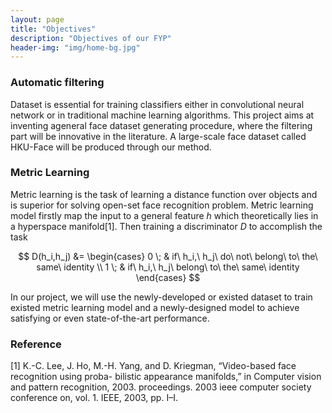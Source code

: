 ```yaml
---
layout: page
title: "Objectives"
description: "Objectives of our FYP"
header-img: "img/home-bg.jpg"
---
```


<script type="text/javascript" src="http://cdn.mathjax.org/mathjax/latest/MathJax.js?config=default"></script>

### Automatic filtering


Dataset is essential for training classifiers either in convolutional neural network or in traditional machine learning algorithms. This project aims at inventing ageneral face dataset generating procedure, where the filtering part will be innovative in the literature. A large-scale face dataset called HKU-Face will be produced through our method. 



### Metric Learning


Metric learning is the task of learning a distance function over objects and is superior for solving open-set face recognition problem. Metric learning model firstly map the input to a general feature $h$ which theoretically lies in a hyperspace manifold[1]. Then training a discriminator $D$ to accomplish the task 

$$
D(h_i,h_j) &=
\begin{cases} 
0 \; & if\ h_i,\ h_j\ do\ not\ belong\ to\ the\ same\ identity \\
1 \; & if\ h_i,\ h_j\ belong\ to\ the\ same\ identity
\end{cases}
$$

In our project, we will use the newly-developed or existed dataset to train existed metric learning model and a newly-designed model to achieve satisfying or even state-of-the-art performance.


### Reference

[1] K.-C. Lee, J. Ho, M.-H. Yang, and D. Kriegman, “Video-based face recognition using proba- bilistic appearance manifolds,” in Computer vision and pattern recognition, 2003. proceedings. 2003 ieee computer society conference on, vol. 1. IEEE, 2003, pp. I–I.



